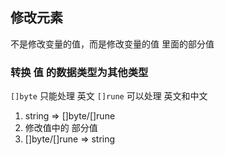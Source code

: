 ##  修改元素
不是修改变量的值，而是修改变量的值 里面的部分值


###   转换 值 的数据类型为其他类型
`[]byte` 只能处理 英文
`[]rune` 可以处理 英文和中文

1. string  =>  []byte/[]rune
2. 修改值中的 部分值
3. []byte/[]rune  =>  string
